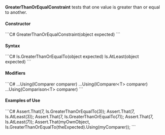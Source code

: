 **GreaterThanOrEqualConstraint** tests that one value is greater than or equal to another.

<h4>Constructor</h4>
```C#
GreaterThanOrEqualConstraint(object expected)
```

<h4>Syntax</h4>
```C#
Is.GreaterThanOrEqualTo(object expected)
Is.AtLeast(object expected)
```

<h4>Modifiers</h4>
```C#
...Using(IComparer comparer)
...Using<T>(IComparer&lt;T&gt; comparer)
...Using<T>(Comparison&lt;T&gt; comparer)
```

<h4>Examples of Use</h4>
```C#
Assert.That(7, Is.GreaterThanOrEqualTo(3));
Assert.That(7, Is.AtLeast(3));
Assert.That(7, Is.GreaterThanOrEqualTo(7));
Assert.That(7, Is.AtLeast(7));
Assert.That(myOwnObject, 
    Is.GreaterThanOrEqualTo(theExpected).Using(myComparer));
```

